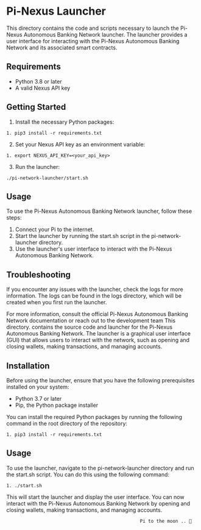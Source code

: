 # Pi-Nexus Launcher

This directory contains the code and scripts necessary to launch the Pi-Nexus Autonomous Banking Network launcher. The launcher provides a user interface for interacting with the Pi-Nexus Autonomous Banking Network and its associated smart contracts.

## Requirements

- Python 3.8 or later
- A valid Nexus API key

## Getting Started

1. Install the necessary Python packages:

```
1. pip3 install -r requirements.txt
```

2. Set your Nexus API key as an environment variable:

```
1. export NEXUS_API_KEY=<your_api_key>
```

3. Run the launcher:

```
./pi-network-launcher/start.sh
```

## Usage

To use the Pi-Nexus Autonomous Banking Network launcher, follow these steps:

1. Connect your Pi to the internet.
2. Start the launcher by running the start.sh script in the pi-network-launcher directory.
3. Use the launcher's user interface to interact with the Pi-Nexus Autonomous Banking Network.

## Troubleshooting

If you encounter any issues with the launcher, check the logs for more information. The logs can be found in the logs directory, which will be created when you first run the launcher.

For more information, consult the official Pi-Nexus Autonomous Banking Network documentation or reach out to the development team This directory. contains the source code and launcher for the Pi-Nexus Autonomous Banking Network. The launcher is a graphical user interface (GUI) that allows users to interact with the network, such as opening and closing wallets, making transactions, and managing accounts.

## Installation

Before using the launcher, ensure that you have the following prerequisites installed on your system:

- Python 3.7 or later
- Pip, the Python package installer

You can install the required Python packages by running the following command in the root directory of the repository:

```
1. pip3 install -r requirements.txt
```

## Usage

To use the launcher, navigate to the pi-network-launcher directory and run the start.sh script. You can do this using the following command:

```
1. ./start.sh
```

This will start the launcher and display the user interface. You can now interact with the Pi-Nexus Autonomous Banking Network by opening and closing wallets, making transactions, and managing accounts.

                                                     Pi to the moon .. 🚀
